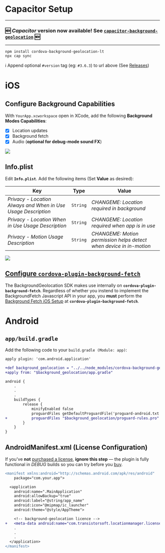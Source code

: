 # Capacitor Setup

-----------------------------------------------------------------
### :new: *Capacitor* version now available! See [__`capacitor-background-geolocation`__](https://github.com/transistorsoft/capacitor-background-geolocation) :new:
-----------------------------------------------------------------

```
npm install cordova-background-geolocation-lt
npx cap sync
```
:information_source: Append optional `#version` tag (eg: `#3.6.3`) to url above (See [Releases](../../../releases))

# iOS

## Configure Background Capabilities

With `YourApp.xcworkspace` open in XCode, add the following **Background Modes Capabilities**:

- [x] Location updates
- [x] Background fetch
- [x] Audio (**optional for debug-mode sound FX**)

![](https://dl.dropbox.com/s/c3vm8x0wgrfn9f4/ios-setup-background-modes.png?dl=1)

## Info.plist

Edit **`Info.plist`**.  Add the following items (Set **Value** as desired):

| Key | Type | Value |
|-----|-------|-------------|
| *Privacy - Location Always and When in Use Usage Description* | `String` | *CHANGEME: Location required in background* |
| *Privacy - Location When in Use Usage Description* | `String` | *CHANGEME: Location required when app is in use* |
| *Privacy - Motion Usage Description* | `String` | *CHANGEME: Motion permission helps detect when device in in-motion* |

![](https://dl.dropbox.com/s/9non3j83jj0rimu/ios-setup-plist-strings.png?dl=1)

## [Configure `cordova-plugin-background-fetch`](https://github.com/transistorsoft/cordova-plugin-background-fetch/blob/master/docs/INSTALL_CAPACITOR.md#ios-setup)

The BackgroundGeolocation SDK makes use internally on __`cordova-plugin-background-fetch`__.  Regardless of whether you instend to implement the BackgroundFetch Javascript API in your app, you **must** perform the [Background Fetch iOS Setup](https://github.com/transistorsoft/cordova-plugin-background-fetch/blob/master/docs/INSTALL_CAPACITOR.md#ios-setup) at __`cordova-plugin-background-fetch`__.


# Android

## `app/build.gradle`

Add the following code to your `build.gradle (Module: app)`:

```diff
apply plugin: 'com.android.application'

+def background_geolocation = "../../node_modules/cordova-background-geolocation-lt/src/android"
+apply from: "$background_geolocation/app.gradle"

android {
    .
    .
    .
    buildTypes {
        release {
            minifyEnabled false
            proguardFiles getDefaultProguardFile('proguard-android.txt'), 'proguard-rules.pro'
+           proguardFiles "$background_geolocation/proguard-rules.pro"
        }
    }
}
```

## AndroidManifest.xml (License Configuration)

If you've **not** [purchased a license](https://www.transistorsoft.com/shop/products/cordova-background-geolocation#plans), **ignore this step** &mdash; the plugin is fully functional in *DEBUG* builds so you can try before you [buy](https://www.transistorsoft.com/shop/products/cordova-background-geolocation#plans).

```diff
<manifest xmlns:android="http://schemas.android.com/apk/res/android"
    package="com.your.app">

  <application
    android:name=".MainApplication"
    android:allowBackup="true"
    android:label="@string/app_name"
    android:icon="@mipmap/ic_launcher"
    android:theme="@style/AppTheme">

    <!-- background-geolocation licence -->
+   <meta-data android:name="com.transistorsoft.locationmanager.license" android:value="YOUR_LICENCE_KEY_HERE" />
    .
    .
    .
  </application>
</manifest>

```

